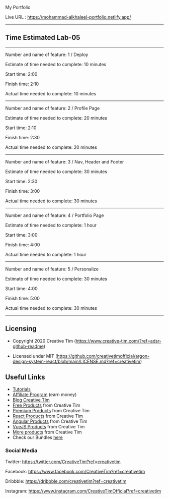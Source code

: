 My Portfolio

Live URL : https://mohammad-alkhaleel-portfolio.netlify.app/

---------------------------------------------------------------------------------

## **Time Estimated Lab-05**
---------------------------------


Number and name of feature: 1 / Deploy

Estimate of time needed to complete: 10 minutes

Start time: 2:00

Finish time: 2:10

Actual time needed to complete: 10 minutes

-----------------------------------------------

Number and name of feature: 2 / Profile Page

Estimate of time needed to complete: 20 minutes

Start time: 2:10

Finish time: 2:30

Actual time needed to complete: 20 minutes

-------------------------------------------------

Number and name of feature: 3 / Nav, Header and Footer

Estimate of time needed to complete: 30 minutes

Start time: 2:30

Finish time: 3:00

Actual time needed to complete: 30 minutes

--------------------------------------------------

Number and name of feature: 4 / Portfolio Page

Estimate of time needed to complete: 1 hour

Start time: 3:00

Finish time: 4:00

Actual time needed to complete: 1 hour

--------------------------------------------------

Number and name of feature: 5 / Personalize

Estimate of time needed to complete: 30 minutes

Start time: 4:00

Finish time: 5:00

Actual time needed to complete: 30 minutes


----------------------------------------------------
## Licensing

- Copyright 2020 Creative Tim (https://www.creative-tim.com/?ref=adsr-github-readme)

- Licensed under MIT (https://github.com/creativetimofficial/argon-design-system-react/blob/main/LICENSE.md?ref=creativetim)

## Useful Links

- [Tutorials](https://www.youtube.com/channel/UCVyTG4sCw-rOvB9oHkzZD1w?ref=creativetim)
- [Affiliate Program](https://www.creative-tim.com/affiliates/new?ref=adsr-github-readme) (earn money)
- [Blog Creative Tim](http://blog.creative-tim.com/?ref=adsr-github-readme)
- [Free Products](https://www.creative-tim.com/bootstrap-themes/free?ref=adsr-github-readme) from Creative Tim
- [Premium Products](https://www.creative-tim.com/bootstrap-themes/premium?ref=adsr-github-readme) from Creative Tim
- [React Products](https://www.creative-tim.com/bootstrap-themes/react-themes?ref=adsr-github-readme) from Creative Tim
- [Angular Products](https://www.creative-tim.com/bootstrap-themes/angular-themes?ref=adsr-github-readme) from Creative Tim
- [VueJS Products](https://www.creative-tim.com/bootstrap-themes/vuejs-themes?ref=adsr-github-readme) from Creative Tim
- [More products](https://www.creative-tim.com/bootstrap-themes?ref=adsr-github-readme) from Creative Tim
- Check our Bundles [here](https://www.creative-tim.com/bundles?ref=adsr-github-readme)

### Social Media

Twitter: <https://twitter.com/CreativeTim?ref=creativetim>

Facebook: <https://www.facebook.com/CreativeTim?ref=creativetim>

Dribbble: <https://dribbble.com/creativetim?ref=creativetim>

Instagram: <https://www.instagram.com/CreativeTimOfficial?ref=creativetim>
